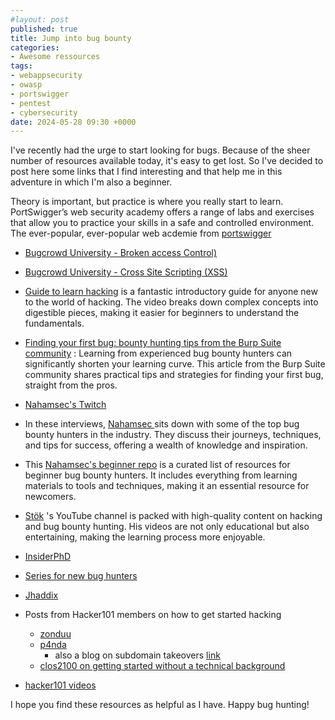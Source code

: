 ```yaml
---
#layout: post
published: true
title: Jump into bug bounty
categories:
- Awesome ressources
tags:
- webappsecurity
- owasp
- portswigger
- pentest
- cybersecurity
date: 2024-05-28 09:30 +0000
---
```


I've recently had the urge to start looking for bugs. Because of the sheer number of resources available today, it's easy to get lost. So I've decided to post here some links that I find interesting and that help me in this adventure in which I'm also a beginner. 

Theory is important, but practice is where you really start to learn. PortSwigger’s web security academy offers a range of labs and exercises that allow you to practice your skills in a safe and controlled environment. The ever-popular, ever-popular web acdemie from  [portswigger](https://portswigger.net/web-security/learning-paths/server-side-vulnerabilities-apprentice)

- [Bugcrowd University - Broken access Control)](https://www.youtube.com/watch?v=94-tlOCApOc&list=PLIK9nm3mu-S4K4jMHwtplbrE1JMg0jyN-&index=5) 
- [Bugcrowd University - Cross Site Scripting (XSS)](https://www.youtube.com/watch?v=gkMl1suyj3M&list=PLIK9nm3mu-S4K4jMHwtplbrE1JMg0jyN-&index=5)


- [Guide to learn hacking](https://www.youtube.com/watch?v=2TofunAI6fU) is a fantastic introductory guide for anyone new to the world of hacking. The video breaks down complex concepts into digestible pieces, making it easier for beginners to understand the fundamentals.
- [Finding your first bug: bounty hunting tips from the Burp Suite community](https://portswigger.net/blog/finding-your-first-bug-bounty-hunting-tips-from-the-burp-suite-community) : Learning from experienced bug bounty hunters can significantly shorten your learning curve. This article from the Burp Suite community shares practical tips and strategies for finding your first bug, straight from the pros.
   
- [Nahamsec's Twitch](https://www.twitch.tv/nahamsec)
- In these interviews,  [Nahamsec ](https://www.youtube.com/c/Nahamsec) sits down with some of the top bug bounty hunters in the industry. They discuss their journeys, techniques, and tips for success, offering a wealth of knowledge and inspiration.
- This [Nahamsec's beginner repo](https://github.com/nahamsec/Resources-for-Beginner-Bug-Bounty-Hunters) is a curated list of resources for beginner bug bounty hunters. It includes everything from learning materials to tools and techniques, making it an essential resource for newcomers.  
- [Stök](https://www.youtube.com/c/STOKfredrik) 's YouTube channel is packed with high-quality content on hacking and bug bounty hunting. His videos are not only educational but also entertaining, making the learning process more enjoyable.
- [InsiderPhD](https://www.youtube.com/c/InsiderPhD)
- [Series for new bug hunters](https://www.youtube.com/playlist?list=PLbyncTkpno5FAC0DJYuJrEqHSMdudEffw)
- [Jhaddix](https://www.youtube.com/c/jhaddix)
- Posts from Hacker101 members on how to get started hacking
  - [zonduu](https://medium.com/@zonduu/bug-bounty-beginners-guide-683e9d567b9f)
  - [p4nda](https://enfinlay.github.io/bugbounty/2020/08/15/so-you-wanna-hack.html)
    - also a blog on subdomain takeovers [link](https://enfinlay.github.io/sto/ip/domain/bugbounty/2020/09/12/ip-server-domain.html)
  - [clos2100 on getting started without a technical background](https://twitter.com/pirateducky/status/1300566000665014275)
- [hacker101 videos](https://www.hacker101.com/videos)

I hope you find these resources as helpful as I have. Happy bug hunting! 
